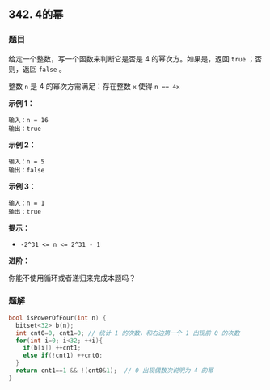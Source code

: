 ## 342. 4的幂

### 题目

给定一个整数，写一个函数来判断它是否是 4 的幂次方。如果是，返回 `true` ；否则，返回 `false` 。

整数 `n` 是 4 的幂次方需满足：存在整数 `x` 使得 `n == 4x`

**示例 1：**

```
输入：n = 16
输出：true
```

**示例 2：**

```
输入：n = 5
输出：false
```

**示例 3：**

```
输入：n = 1
输出：true
```

**提示：**

- `-2^31 <= n <= 2^31 - 1`

**进阶：**

你能不使用循环或者递归来完成本题吗？

### 题解

```cpp
bool isPowerOfFour(int n) {
  bitset<32> b(n);
  int cnt0=0, cnt1=0; // 统计 1 的次数，和右边第一个 1 出现前 0 的次数
  for(int i=0; i<32; ++i){
    if(b[i]) ++cnt1;
    else if(!cnt1) ++cnt0;
  }
  return cnt1==1 && !(cnt0&1);  // 0 出现偶数次说明为 4 的幂
}
```